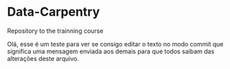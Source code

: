 # Data-Carpentry
Repository to the trainning course

Olá, esse é um teste para ver se consigo editar o texto no modo commit que significa uma mensagem enviada aos demais para que todos saibam das alterações deste arquivo.
